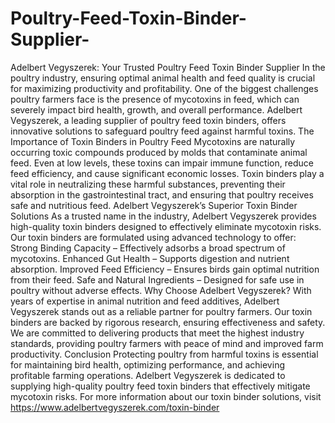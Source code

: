 # Poultry-Feed-Toxin-Binder-Supplier-
Adelbert Vegyszerek: Your Trusted Poultry Feed Toxin Binder Supplier
In the poultry industry, ensuring optimal animal health and feed quality is crucial for maximizing productivity and profitability. One of the biggest challenges poultry farmers face is the presence of mycotoxins in feed, which can severely impact bird health, growth, and overall performance. Adelbert Vegyszerek, a leading supplier of poultry feed toxin binders, offers innovative solutions to safeguard poultry feed against harmful toxins.
The Importance of Toxin Binders in Poultry Feed
Mycotoxins are naturally occurring toxic compounds produced by molds that contaminate animal feed. Even at low levels, these toxins can impair immune function, reduce feed efficiency, and cause significant economic losses. Toxin binders play a vital role in neutralizing these harmful substances, preventing their absorption in the gastrointestinal tract, and ensuring that poultry receives safe and nutritious feed.
Adelbert Vegyszerek’s Superior Toxin Binder Solutions
As a trusted name in the industry, Adelbert Vegyszerek provides high-quality toxin binders designed to effectively eliminate mycotoxin risks. Our toxin binders are formulated using advanced technology to offer:
Strong Binding Capacity – Effectively adsorbs a broad spectrum of mycotoxins.
Enhanced Gut Health – Supports digestion and nutrient absorption.
Improved Feed Efficiency – Ensures birds gain optimal nutrition from their feed.
Safe and Natural Ingredients – Designed for safe use in poultry without adverse effects.
Why Choose Adelbert Vegyszerek?
With years of expertise in animal nutrition and feed additives, Adelbert Vegyszerek stands out as a reliable partner for poultry farmers. Our toxin binders are backed by rigorous research, ensuring effectiveness and safety. We are committed to delivering products that meet the highest industry standards, providing poultry farmers with peace of mind and improved farm productivity.
Conclusion
Protecting poultry from harmful toxins is essential for maintaining bird health, optimizing performance, and achieving profitable farming operations. Adelbert Vegyszerek is dedicated to supplying high-quality poultry feed toxin binders that effectively mitigate mycotoxin risks.
For more information about our toxin binder solutions, visit https://www.adelbertvegyszerek.com/toxin-binder 
